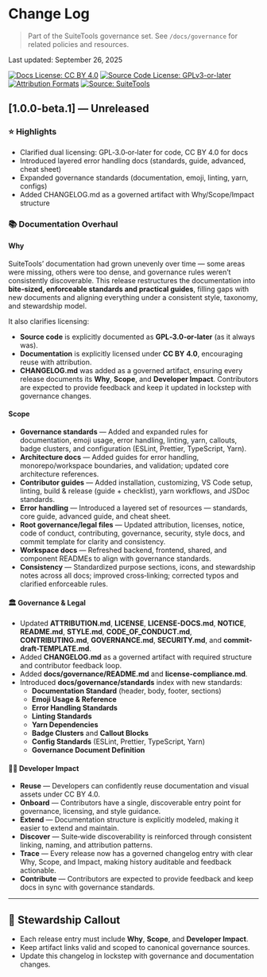 # Change Log

> Part of the SuiteTools governance set.
> See `/docs/governance` for related policies and resources.

Last updated: September 26, 2025

<!-- License badges: keep in sync with LICENSE, LICENSE-DOCS.md and ATTRIBUTION.md -->
[![Docs License: CC BY 4.0](https://img.shields.io/badge/Docs%20License-CC%20BY%204.0-lightgrey.svg)](LICENSE-DOCS.md) [![Source Code License: GPLv3-or-later](https://img.shields.io/badge/Source%20Code-GPLv3--or--later-yellow.svg)](LICENSE)
[![Attribution Formats](https://img.shields.io/badge/Attribution%20Formats-Markdown%20%26%20Plain%20Text-blue)](ATTRIBUTION.md) [![Source: SuiteTools](https://img.shields.io/badge/Source-SuiteTools-green)](https://github.com/mattplant/SuiteTools/)

## [1.0.0-beta.1] — Unreleased

### ⭐ Highlights

- Clarified dual licensing: GPL‑3.0‑or‑later for code, CC BY 4.0 for docs
- Introduced layered error handling docs (standards, guide, advanced, cheat sheet)
- Expanded governance standards (documentation, emoji, linting, yarn, configs)
- Added CHANGELOG.md as a governed artifact with Why/Scope/Impact structure

### 📚 Documentation Overhaul

#### Why

SuiteTools’ documentation had grown unevenly over time — some areas were missing, others were too dense, and governance rules weren’t consistently discoverable.
This release restructures the documentation into **bite‑sized, enforceable standards and practical guides**, filling gaps with new documents and aligning everything under a consistent style, taxonomy, and stewardship model.

It also clarifies licensing:

- **Source code** is explicitly documented as **GPL‑3.0‑or‑later** (as it always was).
- **Documentation** is explicitly licensed under **CC BY 4.0**, encouraging reuse with attribution.
- **CHANGELOG.md** was added as a governed artifact, ensuring every release documents its **Why**, **Scope**, and **Developer Impact**. Contributors are expected to provide feedback and keep it updated in lockstep with governance changes.

#### Scope

- **Governance standards** — Added and expanded rules for documentation, emoji usage, error handling, linting, yarn, callouts, badge clusters, and configuration (ESLint, Prettier, TypeScript, Yarn).
- **Architecture docs** — Added guides for error handling, monorepo/workspace boundaries, and validation; updated core architecture references.
- **Contributor guides** — Added installation, customizing, VS Code setup, linting, build & release (guide + checklist), yarn workflows, and JSDoc standards.
- **Error handling** — Introduced a layered set of resources — standards, core guide, advanced guide, and cheat sheet.
- **Root governance/legal files** — Updated attribution, licenses, notice, code of conduct, contributing, governance, security, style docs, and commit template for clarity and consistency.
- **Workspace docs** — Refreshed backend, frontend, shared, and component READMEs to align with governance standards.
- **Consistency** — Standardized purpose sections, icons, and stewardship notes across all docs; improved cross‑linking; corrected typos and clarified enforceable rules.

#### 🏛️ Governance & Legal

- Updated **ATTRIBUTION.md**, **LICENSE**, **LICENSE-DOCS.md**, **NOTICE**, **README.md**, **STYLE.md**, **CODE_OF_CONDUCT.md**, **CONTRIBUTING.md**, **GOVERNANCE.md**, **SECURITY.md**, and **commit-draft-TEMPLATE.md**.
- Added **CHANGELOG.md** as a governed artifact with required structure and contributor feedback loop.
- Added **docs/governance/README.md** and **license-compliance.md**.
- Introduced **docs/governance/standards** index with new standards:
  - **Documentation Standard** (header, body, footer, sections)
  - **Emoji Usage & Reference**
  - **Error Handling Standards**
  - **Linting Standards**
  - **Yarn Dependencies**
  - **Badge Clusters** and **Callout Blocks**
  - **Config Standards** (ESLint, Prettier, TypeScript, Yarn)
  - **Governance Document Definition**

#### 👩‍💻 Developer Impact

- **Reuse** — Developers can confidently reuse documentation and visual assets under CC BY 4.0.
- **Onboard** — Contributors have a single, discoverable entry point for governance, licensing, and style guidance.
- **Extend** — Documentation structure is explicitly modeled, making it easier to extend and maintain.
- **Discover** — Suite‑wide discoverability is reinforced through consistent linking, naming, and attribution patterns.
- **Trace** — Every release now has a governed changelog entry with clear Why, Scope, and Impact, making history auditable and feedback actionable.
- **Contribute** — Contributors are expected to provide feedback and keep docs in sync with governance standards.

---

## 🧭 Stewardship Callout

- Each release entry must include **Why**, **Scope**, and **Developer Impact**.
- Keep artifact links valid and scoped to canonical governance sources.
- Update this changelog in lockstep with governance and documentation changes.
